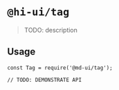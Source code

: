 # `@hi-ui/tag`

> TODO: description

## Usage

```
const Tag = require('@md-ui/tag');

// TODO: DEMONSTRATE API
```
